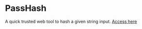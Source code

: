 # PassHash

A quick trusted web tool to hash a given string input. [Access here](https://stepcg.github.io/passhash/)
